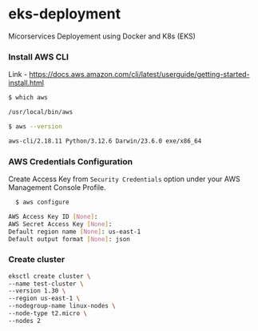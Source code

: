 # eks-deployment
Micorservices Deployement using Docker and K8s (EKS)



### Install AWS CLI
Link - https://docs.aws.amazon.com/cli/latest/userguide/getting-started-install.html

```bash
$ which aws

/usr/local/bin/aws

$ aws --version

aws-cli/2.18.11 Python/3.12.6 Darwin/23.6.0 exe/x86_64
```

### AWS Credentials Configuration
Create Access Key from `Security Credentials` option under your AWS Management Console Profile.
```bash
  $ aws configure

AWS Access Key ID [None]: 
AWS Secret Access Key [None]: 
Default region name [None]: us-east-1
Default output format [None]: json
```


### Create cluster 
```bash
eksctl create cluster \
--name test-cluster \
--version 1.30 \
--region us-east-1 \
--nodegroup-name linux-nodes \
--node-type t2.micro \
--nodes 2
```
